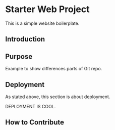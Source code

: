# Starter Web Project

This is a simple website boilerplate.

## Introduction

## Purpose

Example to show differences parts of Git repo.

## Deployment

As stated above, this section is about deployment.

DEPLOYMENT IS COOL.

## How to Contribute
